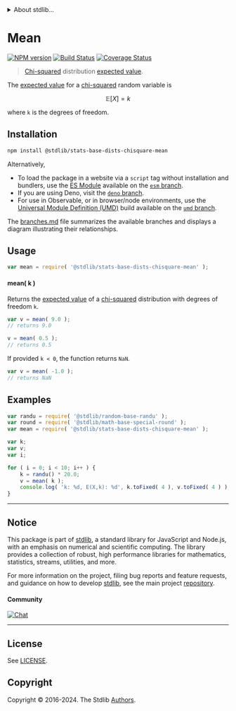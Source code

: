 <!--

@license Apache-2.0

Copyright (c) 2018 The Stdlib Authors.

Licensed under the Apache License, Version 2.0 (the "License");
you may not use this file except in compliance with the License.
You may obtain a copy of the License at

   http://www.apache.org/licenses/LICENSE-2.0

Unless required by applicable law or agreed to in writing, software
distributed under the License is distributed on an "AS IS" BASIS,
WITHOUT WARRANTIES OR CONDITIONS OF ANY KIND, either express or implied.
See the License for the specific language governing permissions and
limitations under the License.

-->


<details>
  <summary>
    About stdlib...
  </summary>
  <p>We believe in a future in which the web is a preferred environment for numerical computation. To help realize this future, we've built stdlib. stdlib is a standard library, with an emphasis on numerical and scientific computation, written in JavaScript (and C) for execution in browsers and in Node.js.</p>
  <p>The library is fully decomposable, being architected in such a way that you can swap out and mix and match APIs and functionality to cater to your exact preferences and use cases.</p>
  <p>When you use stdlib, you can be absolutely certain that you are using the most thorough, rigorous, well-written, studied, documented, tested, measured, and high-quality code out there.</p>
  <p>To join us in bringing numerical computing to the web, get started by checking us out on <a href="https://github.com/stdlib-js/stdlib">GitHub</a>, and please consider <a href="https://opencollective.com/stdlib">financially supporting stdlib</a>. We greatly appreciate your continued support!</p>
</details>

# Mean

[![NPM version][npm-image]][npm-url] [![Build Status][test-image]][test-url] [![Coverage Status][coverage-image]][coverage-url] <!-- [![dependencies][dependencies-image]][dependencies-url] -->

> [Chi-squared][chisquare-distribution] distribution [expected value][expected-value].

<!-- Section to include introductory text. Make sure to keep an empty line after the intro `section` element and another before the `/section` close. -->

<section class="intro">

The [expected value][expected-value] for a [chi-squared][chisquare-distribution] random variable is

<!-- <equation class="equation" label="eq:chisquare_expectation" align="center" raw="\mathbb{E}\left[ X \right] = k" alt="Expected value for a chi-squared distribution."> -->

```math
\mathbb{E}\left[ X \right] = k
```

<!-- <div class="equation" align="center" data-raw-text="\mathbb{E}\left[ X \right] = k" data-equation="eq:chisquare_expectation">
    <img src="https://cdn.jsdelivr.net/gh/stdlib-js/stdlib@51534079fef45e990850102147e8945fb023d1d0/lib/node_modules/@stdlib/stats/base/dists/chisquare/mean/docs/img/equation_chisquare_expectation.svg" alt="Expected value for a chi-squared distribution.">
    <br>
</div> -->

<!-- </equation> -->

where `k` is the degrees of freedom.

</section>

<!-- /.intro -->

<!-- Package usage documentation. -->

<section class="installation">

## Installation

```bash
npm install @stdlib/stats-base-dists-chisquare-mean
```

Alternatively,

-   To load the package in a website via a `script` tag without installation and bundlers, use the [ES Module][es-module] available on the [`esm` branch][esm-url].
-   If you are using Deno, visit the [`deno` branch][deno-url].
-   For use in Observable, or in browser/node environments, use the [Universal Module Definition (UMD)][umd] build available on the [`umd` branch][umd-url].

The [branches.md][branches-url] file summarizes the available branches and displays a diagram illustrating their relationships.

</section>

<section class="usage">

## Usage

```javascript
var mean = require( '@stdlib/stats-base-dists-chisquare-mean' );
```

#### mean( k )

Returns the [expected value][expected-value] of a [chi-squared][chisquare-distribution] distribution with degrees of freedom `k`.

```javascript
var v = mean( 9.0 );
// returns 9.0

v = mean( 0.5 );
// returns 0.5
```

If provided `k < 0`, the function returns `NaN`.

```javascript
var v = mean( -1.0 );
// returns NaN
```

</section>

<!-- /.usage -->

<!-- Package usage notes. Make sure to keep an empty line after the `section` element and another before the `/section` close. -->

<section class="notes">

</section>

<!-- /.notes -->

<!-- Package usage examples. -->

<section class="examples">

## Examples

<!-- eslint no-undef: "error" -->

```javascript
var randu = require( '@stdlib/random-base-randu' );
var round = require( '@stdlib/math-base-special-round' );
var mean = require( '@stdlib/stats-base-dists-chisquare-mean' );

var k;
var v;
var i;

for ( i = 0; i < 10; i++ ) {
    k = randu() * 20.0;
    v = mean( k );
    console.log( 'k: %d, E(X,k): %d', k.toFixed( 4 ), v.toFixed( 4 ) );
}
```

</section>

<!-- /.examples -->

<!-- Section to include cited references. If references are included, add a horizontal rule *before* the section. Make sure to keep an empty line after the `section` element and another before the `/section` close. -->

<section class="references">

</section>

<!-- /.references -->

<!-- Section for related `stdlib` packages. Do not manually edit this section, as it is automatically populated. -->

<section class="related">

</section>

<!-- /.related -->

<!-- Section for all links. Make sure to keep an empty line after the `section` element and another before the `/section` close. -->


<section class="main-repo" >

* * *

## Notice

This package is part of [stdlib][stdlib], a standard library for JavaScript and Node.js, with an emphasis on numerical and scientific computing. The library provides a collection of robust, high performance libraries for mathematics, statistics, streams, utilities, and more.

For more information on the project, filing bug reports and feature requests, and guidance on how to develop [stdlib][stdlib], see the main project [repository][stdlib].

#### Community

[![Chat][chat-image]][chat-url]

---

## License

See [LICENSE][stdlib-license].


## Copyright

Copyright &copy; 2016-2024. The Stdlib [Authors][stdlib-authors].

</section>

<!-- /.stdlib -->

<!-- Section for all links. Make sure to keep an empty line after the `section` element and another before the `/section` close. -->

<section class="links">

[npm-image]: http://img.shields.io/npm/v/@stdlib/stats-base-dists-chisquare-mean.svg
[npm-url]: https://npmjs.org/package/@stdlib/stats-base-dists-chisquare-mean

[test-image]: https://github.com/stdlib-js/stats-base-dists-chisquare-mean/actions/workflows/test.yml/badge.svg?branch=main
[test-url]: https://github.com/stdlib-js/stats-base-dists-chisquare-mean/actions/workflows/test.yml?query=branch:main

[coverage-image]: https://img.shields.io/codecov/c/github/stdlib-js/stats-base-dists-chisquare-mean/main.svg
[coverage-url]: https://codecov.io/github/stdlib-js/stats-base-dists-chisquare-mean?branch=main

<!--

[dependencies-image]: https://img.shields.io/david/stdlib-js/stats-base-dists-chisquare-mean.svg
[dependencies-url]: https://david-dm.org/stdlib-js/stats-base-dists-chisquare-mean/main

-->

[chat-image]: https://img.shields.io/gitter/room/stdlib-js/stdlib.svg
[chat-url]: https://app.gitter.im/#/room/#stdlib-js_stdlib:gitter.im

[stdlib]: https://github.com/stdlib-js/stdlib

[stdlib-authors]: https://github.com/stdlib-js/stdlib/graphs/contributors

[umd]: https://github.com/umdjs/umd
[es-module]: https://developer.mozilla.org/en-US/docs/Web/JavaScript/Guide/Modules

[deno-url]: https://github.com/stdlib-js/stats-base-dists-chisquare-mean/tree/deno
[umd-url]: https://github.com/stdlib-js/stats-base-dists-chisquare-mean/tree/umd
[esm-url]: https://github.com/stdlib-js/stats-base-dists-chisquare-mean/tree/esm
[branches-url]: https://github.com/stdlib-js/stats-base-dists-chisquare-mean/blob/main/branches.md

[stdlib-license]: https://raw.githubusercontent.com/stdlib-js/stats-base-dists-chisquare-mean/main/LICENSE

[chisquare-distribution]: https://en.wikipedia.org/wiki/Chi-squared_distribution

[expected-value]: https://en.wikipedia.org/wiki/Expected_value

</section>

<!-- /.links -->
